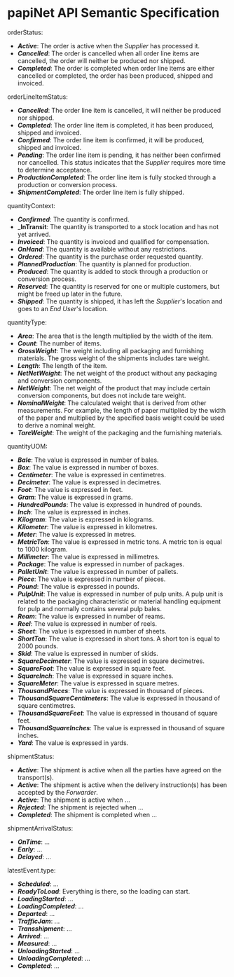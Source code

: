 # papiNet API Semantic Specification

orderStatus:

* _**Active**_: The order is active when the _Supplier_ has processed it.
* _**Cancelled**_: The order is cancelled when all order line items are cancelled, the order will neither be produced nor shipped.
* _**Completed**_: The order is completed when order line items are either cancelled or completed, the order has been produced, shipped and invoiced.

orderLineItemStatus:

* _**Cancelled**_: The order line item is cancelled, it will neither be produced nor shipped.
* _**Completed**_: The  order line item is completed, it has been produced, shipped and invoiced.
* _**Confirmed**_: The order line item is confirmed, it will be produced, shipped and invoiced.
* _**Pending**_: The order line item is pending, it has neither been confirmed nor cancelled. This status indicates that the _Supplier_ requires more time to determine acceptance.
* _**ProductionCompleted**_: The order line item is fully stocked through a production or conversion process.
* _**ShipmentCompleted**_: The order line item is fully shipped.

quantityContext:

* _**Confirmed**_: The quantity is confirmed.
* _**InTransit**: The quantity is transported to a stock location and has not yet arrived.
* _**Invoiced**_: The quantity is invoiced and qualified for compensation.
* _**OnHand**_: The quantity is available without any restrictions.
* _**Ordered**_: The quantity is the purchase order requested quantity.
* _**PlannedProduction**_: The quantity is planned for production.
* _**Produced**_: The quantity is added to stock through a production or conversion process.
* _**Reserved**_: The quantity is reserved for one or multiple customers, but might be freed up later in the future.
* _**Shipped**_: The quantity is shipped, it has left the _Supplier_'s location and goes to an _End User_'s location.

quantityType:

* _**Area**_: The area that is the length multiplied by the width of the item.
* _**Count**_: The number of items.
* _**GrossWeight**_: The weight including all packaging and furnishing materials. The gross weight of the shipments includes tare weight.
* _**Length**_: The length of the item.
* _**NetNetWeight**_: The net weight of the product without any packaging and conversion components.
* _**NetWeight**_: The net weight of the product that may include certain conversion components, but does not include tare weight.
* _**NominalWeight**_: The calculated weight that is derived from other measurements. For example, the length of paper multiplied by the width of the paper and multiplied by the specified basis weight could be used to derive a nominal weight.
* _**TareWeight**_: The weight of the packaging and the furnishing materials.

quantityUOM:

* _**Bale**_: The value is expressed in number of bales.
* _**Box**_: The value is expressed in number of boxes.
* _**Centimeter**_: The value is expressed in centimetres.
* _**Decimeter**_: The value is expressed in decimetres.
* _**Foot**_: The value is expressed in feet.
* _**Gram**_: The value is expressed in grams.
* _**HundredPounds**_: The value is expressed in hundred of pounds.
* _**Inch**_: The value is expressed in inches.
* _**Kilogram**_: The value is expressed in kilograms.
* _**Kilometer**_: The value is expressed in kilometres.
* _**Meter**_: The value is expressed in metres.
* _**MetricTon**_: The value is expressed in metric tons. A metric ton is equal to 1000 kilogram.
* _**Millimeter**_: The value is expressed in millimetres.
* _**Package**_: The value is expressed in number of packages.
* _**PalletUnit**_: The value is expressed in number of pallets.
* _**Piece**_: The value is expressed in number of pieces.
* _**Pound**_: The value is expressed in pounds.
* _**PulpUnit**_: The value is expressed in number of pulp units. A pulp unit is related to the packaging characteristic or material handling equipment for pulp and normally contains several pulp bales.
* _**Ream**_: The value is expressed in number of reams.
* _**Reel**_: The value is expressed in number of reels.
* _**Sheet**_: The value is expressed in number of sheets.
* _**ShortTon**_: The value is expressed in short tons. A short ton is equal to 2000 pounds.
* _**Skid**_: The value is expressed in number of skids.
* _**SquareDecimeter**_: The value is expressed in square decimetres.
* _**SquareFoot**_: The value is expressed in square feet.
* _**SquareInch**_: The value is expressed in square inches.
* _**SquareMeter**_: The value is expressed in square metres.
* _**ThousandPieces**_: The value is expressed in thousand of pieces.
* _**ThousandSquareCentimeters**_: The value is expressed in thousand of square centimetres.
* _**ThousandSquareFeet**_: The value is expressed in thousand of square feet.
* _**ThousandSquareInches**_: The value is expressed in thousand of square inches.
* _**Yard**_: The value is expressed in yards.

shipmentStatus:

* _**Active**_: The shipment is active when all the parties have agreed on the transport(s).
* _**Active**_: The shipment is active when the delivery instruction(s) has been accepted by the _Forwarder_.
* _**Active**_: The shipment is active when ...
* _**Rejected**_: The shipment is rejected when ...
* _**Completed**_: The shipment is completed when ...

shipmentArrivalStatus:

* _**OnTime**_: ...
* _**Early**_: ...
* _**Delayed**_: ...

latestEvent.type:

* _**Scheduled**_: ...
* _**ReadyToLoad**_: Everything is there, so the loading can start.
* _**LoadingStarted**_: ...
* _**LoadingCompleted**_: ...
* _**Departed**_: ...
* _**TrafficJam**_: ...
* _**Transshipment**_: ...
* _**Arrived**_: ...
* _**Measured**_: ...
* _**UnloadingStarted**_: ...
* _**UnloadingCompleted**_: ...
* _**Completed**_: ...
